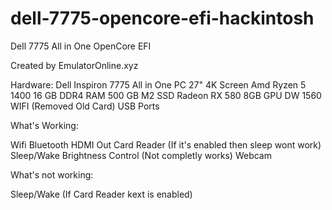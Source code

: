 # dell-7775-opencore-efi-hackintosh
Dell 7775 All in One OpenCore EFI

Created by EmulatorOnline.xyz

Hardware: 
Dell Inspiron 7775 All in One PC
27" 4K Screen
Amd Ryzen 5 1400 
16 GB DDR4 RAM
500 GB M2 SSD
Radeon RX 580 8GB GPU
DW 1560 WIFI (Removed Old Card)
USB Ports

What's Working:

Wifi
Bluetooth
HDMI Out
Card Reader (If it's enabled then sleep wont work)
Sleep/Wake
Brightness Control (Not completly works)
Webcam

What's not working:

Sleep/Wake (If Card Reader kext is enabled)
